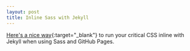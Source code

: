 ```yaml
---
layout: post
title: Inline Sass with Jekyll
---
```


[Here's a nice way](http://www.kevinsweet.com/inline-scss-jekyll-github-pages/){:target="_blank"} to run your critical CSS inline with Jekyll when using Sass and GitHub Pages. 